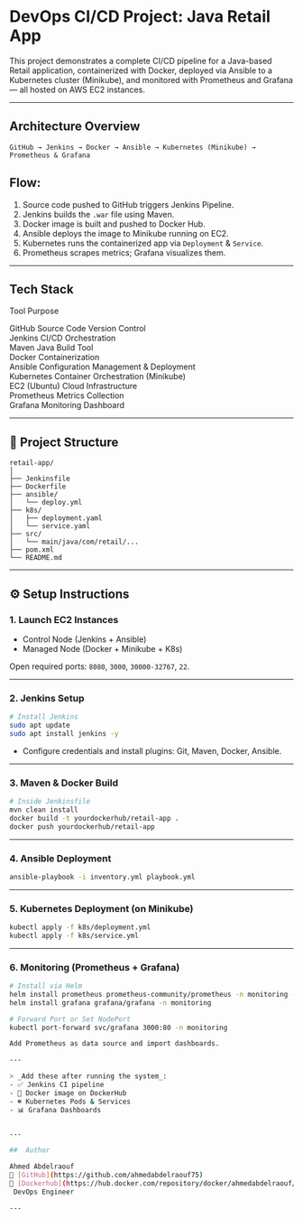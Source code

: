 
#  DevOps CI/CD Project: Java Retail App

This project demonstrates a complete CI/CD pipeline for a Java-based Retail application, containerized with Docker, deployed via Ansible to a Kubernetes cluster (Minikube), and monitored with Prometheus and Grafana — all hosted on AWS EC2 instances.

---

##  Architecture Overview

```
GitHub → Jenkins → Docker → Ansible → Kubernetes (Minikube) → Prometheus & Grafana
```

##  Flow:
1. Source code pushed to GitHub triggers Jenkins Pipeline.
2. Jenkins builds the `.war` file using Maven.
3. Docker image is built and pushed to Docker Hub.
4. Ansible deploys the image to Minikube running on EC2.
5. Kubernetes runs the containerized app via `Deployment` & `Service`.
6. Prometheus scrapes metrics; Grafana visualizes them.

---

##  Tech Stack

 Tool         Purpose                                 

 GitHub       Source Code Version Control              
 Jenkins      CI/CD Orchestration                      
 Maven        Java Build Tool                          
 Docker       Containerization                         
 Ansible      Configuration Management & Deployment    
 Kubernetes   Container Orchestration (Minikube)       
 EC2 (Ubuntu) Cloud Infrastructure                     
 Prometheus   Metrics Collection                       
 Grafana      Monitoring Dashboard                     

---

## 📁 Project Structure

```
retail-app/
│
├── Jenkinsfile
├── Dockerfile
├── ansible/
│   └── deploy.yml
├── k8s/
│   ├── deployment.yaml
│   └── service.yaml
├── src/
│   └── main/java/com/retail/...
├── pom.xml
└── README.md
```

---

## ⚙️ Setup Instructions

### 1.  Launch EC2 Instances
- Control Node (Jenkins + Ansible)
- Managed Node (Docker + Minikube + K8s)

Open required ports: `8080`, `3000`, `30000-32767`, `22`.

---

### 2. Jenkins Setup
```bash
# Install Jenkins
sudo apt update
sudo apt install jenkins -y
```
- Configure credentials and install plugins: Git, Maven, Docker, Ansible.

---

### 3. Maven & Docker Build
```bash
# Inside Jenkinsfile
mvn clean install
docker build -t yourdockerhub/retail-app .
docker push yourdockerhub/retail-app
```

---

### 4.  Ansible Deployment
```bash
ansible-playbook -i inventory.yml playbook.yml
```

---

### 5.  Kubernetes Deployment (on Minikube)
```bash
kubectl apply -f k8s/deployment.yml
kubectl apply -f k8s/service.yml
```

---

### 6.  Monitoring (Prometheus + Grafana)
```bash
# Install via Helm
helm install prometheus prometheus-community/prometheus -n monitoring --create-namespace
helm install grafana grafana/grafana -n monitoring

# Forward Port or Set NodePort
kubectl port-forward svc/grafana 3000:80 -n monitoring

Add Prometheus as data source and import dashboards.

---

> _Add these after running the system_:
- ✅ Jenkins CI pipeline
- 🐳 Docker image on DockerHub
- ☸️ Kubernetes Pods & Services
- 📊 Grafana Dashboards


---

##  Author

Ahmed Abdelraouf  
🔗 [GitHub](https://github.com/ahmedabdelraouf75)
🔗 [Dockerhub](https://hub.docker.com/repository/docker/ahmedabdelraouf/retail-app/general)
 DevOps Engineer 

---

